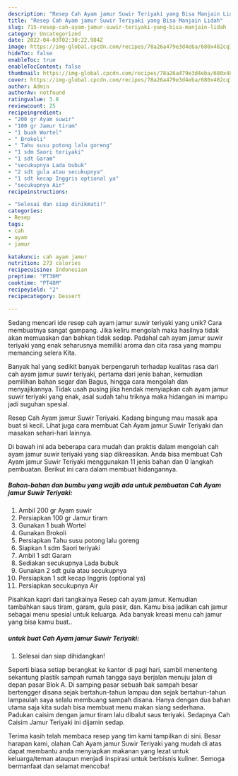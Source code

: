 ```yaml
---
description: "Resep Cah Ayam jamur Suwir Teriyaki yang Bisa Manjain Lidah"
title: "Resep Cah Ayam jamur Suwir Teriyaki yang Bisa Manjain Lidah"
slug: 715-resep-cah-ayam-jamur-suwir-teriyaki-yang-bisa-manjain-lidah
category: Uncategorized
date: 2022-04-03T02:30:22.984Z
image: https://img-global.cpcdn.com/recipes/78a26a479e3d4eba/680x482cq70/cah-ayam-jamur-suwir-teriyaki-foto-resep-utama.jpg
hideToc: false
enableToc: true
enableTocContent: false
thumbnail: https://img-global.cpcdn.com/recipes/78a26a479e3d4eba/680x482cq70/cah-ayam-jamur-suwir-teriyaki-foto-resep-utama.jpg
cover: https://img-global.cpcdn.com/recipes/78a26a479e3d4eba/680x482cq70/cah-ayam-jamur-suwir-teriyaki-foto-resep-utama.jpg
author: Admin
authorAv: notfound
ratingvalue: 3.8
reviewcount: 25
recipeingredient:
- "200 gr Ayam suwir"
- "100 gr Jamur tiram"
- "1 buah Wortel"
- " Brokoli"
- " Tahu susu potong lalu goreng"
- "1 sdm Saori teriyaki"
- "1 sdt Garam"
- "secukupnya Lada bubuk"
- "2 sdt gula atau secukupnya"
- "1 sdt kecap Inggris optional ya"
- "secukupnya Air"
recipeinstructions:

- "Selesai dan siap dinikmati!"
categories:
- Resep
tags:
- cah
- ayam
- jamur

katakunci: cah ayam jamur 
nutrition: 273 calories
recipecuisine: Indonesian
preptime: "PT30M"
cooktime: "PT48M"
recipeyield: "2"
recipecategory: Dessert

---
```





Sedang mencari ide resep cah ayam jamur suwir teriyaki yang unik? Cara membuatnya sangat gampang. Jika keliru mengolah maka hasilnya tidak akan memuaskan dan bahkan tidak sedap. Padahal cah ayam jamur suwir teriyaki yang enak seharusnya memiliki aroma dan cita rasa yang mampu memancing selera Kita.





Banyak hal yang sedikit banyak berpengaruh terhadap kualitas rasa dari cah ayam jamur suwir teriyaki, pertama dari jenis bahan, kemudian pemilihan bahan segar dan Bagus, hingga cara mengolah dan menyajikannya. Tidak usah pusing jika hendak menyiapkan cah ayam jamur suwir teriyaki yang enak,      asal sudah tahu triknya maka hidangan ini mampu jadi suguhan spesial.














Resep Cah Ayam jamur Suwir Teriyaki. Kadang bingung mau masak apa buat si kecil. Lihat juga cara membuat Cah Ayam jamur Suwir Teriyaki dan masakan sehari-hari lainnya.






Di bawah ini ada beberapa cara mudah dan praktis dalam mengolah cah ayam jamur suwir teriyaki yang siap dikreasikan. Anda bisa membuat Cah Ayam jamur Suwir Teriyaki menggunakan 11 jenis bahan dan 0 langkah pembuatan. Berikut ini cara dalam membuat hidangannya.

<!--inarticleads1-->

##### Bahan-bahan dan bumbu yang wajib ada untuk pembuatan Cah Ayam jamur Suwir Teriyaki:

1. Ambil 200 gr Ayam suwir
1. Persiapkan 100 gr Jamur tiram
1. Gunakan 1 buah Wortel
1. Gunakan  Brokoli
1. Persiapkan  Tahu susu potong lalu goreng
1. Siapkan 1 sdm Saori teriyaki
1. Ambil 1 sdt Garam
1. Sediakan secukupnya Lada bubuk
1. Gunakan 2 sdt gula atau secukupnya
1. Persiapkan 1 sdt kecap Inggris (optional ya)
1. Persiapkan secukupnya Air


Pisahkan kapri dari tangkainya Resep cah ayam jamur. Kemudian tambahkan saus tiram, garam, gula pasir, dan. Kamu bisa jadikan cah jamur sebagai menu spesial untuk keluarga. Ada banyak kreasi menu cah jamur yang bisa kamu buat.. 

<!--inarticleads2-->

#####  untuk buat Cah Ayam jamur Suwir Teriyaki:


1. Selesai dan siap dihidangkan!

Seperti biasa setiap berangkat ke kantor di pagi hari, sambil menenteng sekantung plastik sampah rumah tangga saya berjalan menuju jalan di depan pasar Blok A. Di samping pasar sebuah bak sampah besar bertengger disana sejak bertahun-tahun lampau dan sejak bertahun-tahun lampaulah saya selalu membuang sampah disana. Hanya dengan dua bahan utama saja kita sudah bisa membuat menu makan siang sederhana. Padukan caisim dengan jamur tiram lalu dibalut saus teriyaki. Sedapnya Cah Caisim Jamur Teriyaki ini dijamin sedap. 

Terima kasih telah membaca resep yang tim kami tampilkan di sini. Besar harapan kami, olahan Cah Ayam jamur Suwir Teriyaki yang mudah di atas dapat membantu anda menyiapkan makanan yang lezat untuk keluarga/teman ataupun menjadi inspirasi untuk berbisnis kuliner. Semoga bermanfaat dan selamat mencoba!
